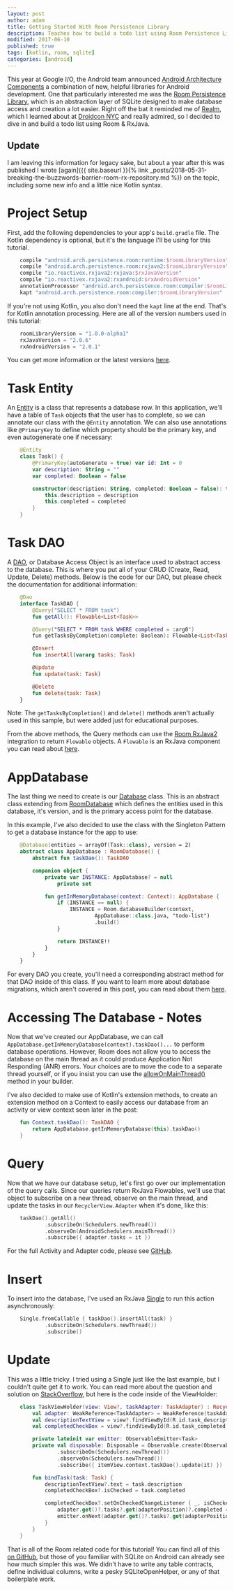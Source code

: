 ```yaml
---
layout: post
author: adam
title: Getting Started With Room Persistence Library
description: Teaches how to build a todo list using Room Persistence Library
modified: 2017-06-10
published: true
tags: [kotlin, room, sqlite]
categories: [android]
---
```


This year at Google I/O, the Android team announced [Android Architecture Components](https://developer.android.com/topic/libraries/architecture/index.html) a combination of new, helpful libraries for Android development. One that particularly interested me was the [Room Persistence Library](https://developer.android.com/topic/libraries/architecture/room.html), which is an abstraction layer of SQLite designed to make database access and creation a lot easier. Right off the bat it reminded me of [Realm](https://realm.io/products/realm-mobile-database/), which I learned about at [Droidcon NYC](https://www.youtube.com/watch?v=QT7XD1hifkU) and really admired, so I decided to dive in and build a todo list using Room & RxJava.

<!--more--> 

## Update

I am leaving this information for legacy sake, but about a year after this was published I wrote [again]({{ site.baseurl }}{% link _posts/2018-05-31-breaking-the-buzzwords-barrier-room-rx-repository.md %}) on the topic, including some new info and a little nice Kotlin syntax.

# Project Setup

First, add the following dependencies to your app's `build.gradle` file. The Kotlin dependency is optional, but it's the language I'll be using for this tutorial.

```groovy
    compile "android.arch.persistence.room:runtime:$roomLibraryVersion"
    compile "android.arch.persistence.room:rxjava2:$roomLibraryVersion"
    compile "io.reactivex.rxjava2:rxjava:$rxJavaVersion"
    compile "io.reactivex.rxjava2:rxandroid:$rxAndroidVersion"
    annotationProcessor "android.arch.persistence.room:compiler:$roomLibraryVersion"
    kapt "android.arch.persistence.room:compiler:$roomLibraryVersion"
```

If you're not using Kotlin, you also don't need the `kapt` line at the end. That's for Kotlin annotation processing. Here are all of the version numbers used in this tutorial:

```groovy
    roomLibraryVersion = "1.0.0-alpha1"
    rxJavaVersion = "2.0.6"
    rxAndroidVersion = "2.0.1"
```

You can get more information or the latest versions [here](https://developer.android.com/topic/libraries/architecture/adding-components.html).

# Task Entity

An [Entity](https://developer.android.com/topic/libraries/architecture/room.html#entities) is a class that represents a database row. In this application, we'll have a table of `Task` objects that the user has to complete, so we can annotate our class with the `@Entity` annotation. We can also use annotations like `@PrimaryKey` to define which property should be the primary key, and even autogenerate one if necessary:

```kotlin
    @Entity
    class Task() {
        @PrimaryKey(autoGenerate = true) var id: Int = 0
        var description: String = ""
        var completed: Boolean = false

        constructor(description: String, completed: Boolean = false): this() {
            this.description = description
            this.completed = completed
        }
    }
```

# Task DAO

A [DAO](https://developer.android.com/topic/libraries/architecture/room.html#daos), or Database Access Object is an interface used to abstract access to the database. This is where you put all of your CRUD (Create, Read, Update, Delete) methods. Below is the code for our DAO, but please check the documentation for additional information:

```kotlin
    @Dao
    interface TaskDAO {
        @Query("SELECT * FROM task")
        fun getAll(): Flowable<List<Task>>

        @Query("SELECT * FROM task WHERE completed = :arg0")
        fun getTasksByCompletion(complete: Boolean): Flowable<List<Task>>

        @Insert
        fun insertAll(vararg tasks: Task)

        @Update
        fun update(task: Task)

        @Delete
        fun delete(task: Task)
    }
```

Note: The `getTasksByCompletion()` and `delete()` methods aren't actually used in this sample, but were added just for educational purposes.

From the above methods, the Query methods can use the [Room RxJava2](https://developer.android.com/topic/libraries/architecture/room.html#daos-query-rxjava) integration to return `Flowable` objects. A `Flowable` is an RxJava component you can read about [here](https://github.com/ReactiveX/RxJava/blob/2.x/DESIGN.md#flowable).

# AppDatabase

The last thing we need to create is our [Database](https://developer.android.com/reference/android/arch/persistence/room/Database.html) class. This is an abstract class extending from [RoomDatabase](https://developer.android.com/reference/android/arch/persistence/room/RoomDatabase.html) which defines the entities used in this database, it's version, and is the primary access point for the database. 

In this example, I've also decided to use the class with the Singleton Pattern to get a database instance for the app to use:

```kotlin
    @Database(entities = arrayOf(Task::class), version = 2)
    abstract class AppDatabase : RoomDatabase() {
        abstract fun taskDao(): TaskDAO

        companion object {
            private var INSTANCE: AppDatabase? = null
                private set

            fun getInMemoryDatabase(context: Context): AppDatabase {
                if (INSTANCE == null) {
                    INSTANCE = Room.databaseBuilder(context,
                            AppDatabase::class.java, "todo-list")
                            .build()
                }

                return INSTANCE!!
            }
        }
    }
```

For every DAO you create, you'll need a corresponding abstract method for that DAO inside of this class. If you want to learn more about database migrations, which aren't covered in this post, you can read about them [here](https://developer.android.com/topic/libraries/architecture/room.html#db-migration).

# Accessing The Database - Notes

Now that we've created our AppDatabase, we can call `AppDatabase.getInMemoryDatabase(context).taskDao()...` to perform database operations. However, Room does not allow you to access the database on the main thread as it could produce Application Not Responding (ANR) errors. Your choices are to move the code to a separate thread yourself, or if you insist you can use the [allowOnMainThread()](https://developer.android.com/reference/android/arch/persistence/room/RoomDatabase.Builder.html#allowMainThreadQueries()) method in your builder.

I've also decided to make use of Kotlin's extension methods, to create an extension method on a Context to easily access our database from an activity or view context seen later in the post:

```kotlin
    fun Context.taskDao(): TaskDAO {
        return AppDatabase.getInMemoryDatabase(this).taskDao()
    }
```

# Query

Now that we have our database setup, let's first go over our implementation of the query calls. Since our queries return RxJava Flowables, we'll use that object to subscribe on a new thread, observe on the main thread, and update the tasks in our `RecyclerView.Adapter` when it's done, like this:

```kotlin
    taskDao().getAll()
            .subscribeOn(Schedulers.newThread())
            .observeOn(AndroidSchedulers.mainThread())
            .subscribe({ adapter.tasks = it })
```

For the full Activity and Adapter code, please see [GitHub](https://github.com/androidessence/todo-room).

# Insert

To insert into the database, I've used an RxJava [Single](https://github.com/ReactiveX/RxJava/blob/2.x/DESIGN.md#single) to run this action asynchronously:

```kotlin
    Single.fromCallable { taskDao().insertAll(task) }
            .subscribeOn(Schedulers.newThread())
            .subscribe()
```

# Update

This was a little tricky. I tried using a Single just like the last example, but I couldn't quite get it to work. You can read more about the question and solution on [StackOverflow](https://stackoverflow.com/questions/44477568/calling-an-rxjava-single-in-kotlin-lambda), but here is the code inside of the ViewHolder:

```kotlin
    class TaskViewHolder(view: View?, taskAdapter: TaskAdapter) : RecyclerView.ViewHolder(view) {
        val adapter: WeakReference<TaskAdapter> = WeakReference(taskAdapter)
        val descriptionTextView = view?.findViewById(R.id.task_description) as? TextView
        val completedCheckBox = view?.findViewById(R.id.task_completed) as? CheckBox

        private lateinit var emitter: ObservableEmitter<Task>
        private val disposable: Disposable = Observable.create(ObservableOnSubscribe<Task> { e -> emitter = e })
                .subscribeOn(Schedulers.newThread())
                .observeOn(Schedulers.newThread())
                .subscribe({ itemView.context.taskDao().update(it) })

        fun bindTask(task: Task) {
            descriptionTextView?.text = task.description
            completedCheckBox?.isChecked = task.completed

            completedCheckBox?.setOnCheckedChangeListener { _, isChecked ->
                adapter.get()?.tasks?.get(adapterPosition)?.completed = isChecked
                emitter.onNext(adapter.get()?.tasks?.get(adapterPosition))
            }
        }
    }
```

That is all of the Room related code for this tutorial! You can find all of this [on GitHub](https://github.com/androidessence/todo-room), but those of you familiar with SQLite on Android can already see how much simpler this was. We didn't have to write any table contracts, define individual columns, write a pesky SQLiteOpenHelper, or any of that boilerplate work. 

